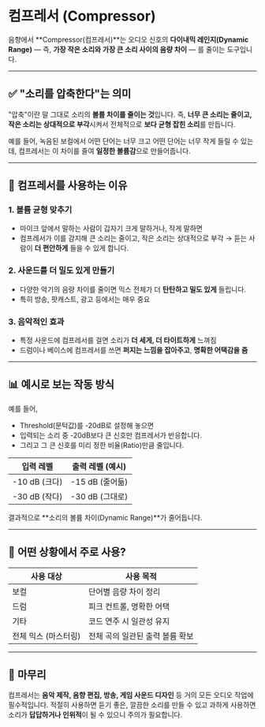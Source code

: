 # 컴프레서 (Compressor)

음향에서 \*\*Compressor(컴프레서)\*\*는 오디오 신호의 **다이내믹 레인지(Dynamic Range)** — 즉, **가장 작은 소리와 가장 큰 소리 사이의 음량 차이** — 를 줄이는 도구입니다.

---

## ✅ "소리를 압축한다"는 의미

"압축"이란 말 그대로 소리의 **볼륨 차이를 줄이는 것**입니다.
즉, **너무 큰 소리는 줄이고, 작은 소리는 상대적으로 부각**시켜서
전체적으로 **보다 균형 잡힌 소리**를 만듭니다.

예를 들어, 녹음된 보컬에서 어떤 단어는 너무 크고 어떤 단어는 너무 작게 들릴 수 있는데,
컴프레서는 이 차이를 줄여 **일정한 볼륨감**으로 만들어줍니다.

---

## 🎯 컴프레서를 사용하는 이유

### 1. **볼륨 균형 맞추기**

* 마이크 앞에서 말하는 사람이 갑자기 크게 말하거나, 작게 말하면
* 컴프레서가 이를 감지해 큰 소리는 줄이고, 작은 소리는 상대적으로 부각
  → 듣는 사람이 **더 편안하게** 들을 수 있게 합니다.

### 2. **사운드를 더 밀도 있게 만들기**

* 다양한 악기의 음량 차이를 줄이면 믹스 전체가 더 **탄탄하고 밀도 있게** 들립니다.
* 특히 방송, 팟캐스트, 광고 등에서는 매우 중요

### 3. **음악적인 효과**

* 특정 사운드에 컴프레서를 걸면 소리가 **더 세게, 더 타이트하게** 느껴짐
* 드럼이나 베이스에 컴프레서를 쓰면 **퍼지는 느낌을 잡아주고**, **명확한 어택감을 줌**

---

## 📊 예시로 보는 작동 방식

예를 들어,

* Threshold(문턱값)를 -20dB로 설정해 놓으면
* 입력되는 소리 중 -20dB보다 큰 신호만 컴프레서가 반응합니다.
* 그리고 그 큰 신호를 미리 정한 비율(Ratio)만큼 줄입니다.

| 입력 레벨       | 출력 레벨 (예시)   |
| ----------- | ------------ |
| -10 dB (크다) | -15 dB (줄어듦) |
| -30 dB (작다) | -30 dB (그대로) |

결과적으로 \*\*소리의 볼륨 차이(Dynamic Range)\*\*가 줄어듭니다.

---

## 📍 어떤 상황에서 주로 사용?

| 사용 대상        | 사용 목적              |
| ------------ | ------------------ |
| 보컬           | 단어별 음량 차이 정리       |
| 드럼           | 피크 컨트롤, 명확한 어택     |
| 기타           | 코드 연주 시 일관성 유지     |
| 전체 믹스 (마스터링) | 전체 곡의 일관된 출력 볼륨 확보 |

---

## 📌 마무리

컴프레서는 **음악 제작, 음향 편집, 방송, 게임 사운드 디자인** 등 거의 모든 오디오 작업에 필수적입니다.
적절히 사용하면 듣기 좋은, 깔끔한 소리를 만들 수 있고
과하게 사용하면 소리가 **답답하거나 인위적**이 될 수 있으니 주의가 필요합니다.
